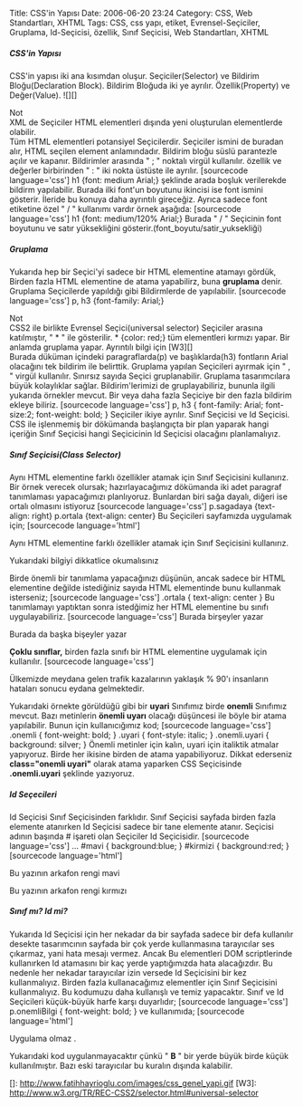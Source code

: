 Title: CSS&#039;in Yapısı
Date: 2006-06-20 23:24
Category: CSS, Web Standartları, XHTML
Tags: CSS, css yapı, etiket, Evrensel-Seçiciler, Gruplama, Id-Seçicisi, özellik, Sınıf Seçicisi, Web Standartları, XHTML

##### CSS'in Yapısı

CSS'in yapısı iki ana kısımdan oluşur. Seçiciler(Selector) ve Bildirim
Bloğu(Declaration Block). Bildirim Bloğuda iki ye ayrılır.
Özellik(Property) ve Değer(Value). <!--more--> ![][]

<div class="not">
<div class="notbaslik">
Not

</div>
XML de Seçiciler HTML elementleri dışında yeni oluşturulan elementlerde
olabilir.

</div>
Tüm HTML elementleri potansiyel Seçicilerdir. Seçiciler ismini de
buradan alır, HTML seçilen element anlamındadır. Bildirim bloğu süslü
parantezle açılır ve kapanır. Bildirimler arasında " ; " noktalı virgül
kullanılır. özellik ve değerler birbirinden " : " iki nokta üstüste ile
ayrılır. [sourcecode language='css'] h1 {font: medium Arial;}
şeklinde arada boşluk verilerekde bildirm yapılabilir.
Burada ilki font'un boyutunu ikincisi ise font ismini gösterir. İleride
bu konuya daha ayrıntılı gireceğiz. Ayrıca sadece font etiketine özel "
/ " kullanımı vardır örnek aşağıda: [sourcecode language='css'] h1
{font: medium/120% Arial;} Burada " / " Seçicinin font
boyutunu ve satır yüksekliğini gösterir.(font_boyutu/satir_yuksekliği)

##### Gruplama

Yukarıda hep bir Seçici'yi sadece bir HTML elementine atamayı gördük,
Birden fazla HTML elementine de atama yapabilirz, buna **gruplama**
denir. Gruplama Seçicilerde yapıldığı gibi Bildirmlerde de yapılabilir.
[sourcecode language='css'] p, h3 {font-family: Arial;} 

<div class="not">
<div class="notbaslik">
Not

</div>
CSS2 ile birlikte Evrensel Seçici(universal selector) Seçiciler arasına
katılmıştır, " * " ile gösterilir. * {color: red;} tüm elementleri
kırmızı yapar. Bir anlamda gruplama yapar. Ayrıntılı bilgi için [W3][]

</div>
Burada düküman içindeki paragraflarda(p) ve başlıklarda(h3) fontların
Arial olacağını tek bildirim ile belirttik. Gruplama yapılan Seçicileri
ayırmak için " , " virgül kullanılır. Sınırsız sayıda Seçici
gruplanabilir. Gruplama tasarımcılara büyük kolaylıklar sağlar.
Bildirim'lerimizi de gruplayabiliriz, bununla ilgili yukarıda örnekler
mevcut. Bir veya daha fazla Seçiciye bir den fazla bildirim ekleye
biliriz. [sourcecode language='css'] p, h3 { font-family: Arial;
font-size:2; font-weight: bold; }  Seçiciler ikiye ayrılır.
Sınıf Seçicisi ve Id Seçicisi. CSS ile işlenmemiş bir dökümanda
başlangıçta bir plan yaparak hangi içeriğin Sınıf Seçicisi hangi
Seçicicinin Id Seçicisi olacağını planlamalıyız.

##### Sınıf Seçicisi(Class Selector)

Aynı HTML elementine farklı özellikler atamak için Sınıf Seçicisini
kullanırız. Bir örnek verecek olursak; hazırlayacağımız dökümanda iki
adet paragraf tanımlaması yapacağımızı planlıyoruz. Bunlardan biri sağa
dayalı, diğeri ise ortalı olmasını istiyoruz [sourcecode language='css']
p.sagadaya {text-align: right} p.ortala {text-align: center}
Bu Seçicileri sayfamızda uygulamak için; [sourcecode language='html']

Aynı HTML elementine farklı özellikler atamak için Sınıf Seçicisini
kullanırız.

Yukarıdaki bilgiyi dikkatlice okumalısınız

 Birde önemli bir tanımlama yapacağınızı düşünün, ancak
sadece bir HTML elementine değilde istediğiniz sayıda HTML elementinde
bunu kullanmak isterseniz; [sourcecode language='css'] .ortala {
text-align: center }  Bu tanımlamayı yaptıktan sonra
istedğimiz her HTML elementine bu sınıfı uygulayabiliriz. [sourcecode language='css'] <span class="ortala"> Burada birşeyler yazar </span>

Burada da başka bişeyler yazar

 **Çoklu sınıflar,** birden fazla sınıfı bir HTML
elementine uygulamak için kullanılır. [sourcecode language='css']

Ülkemizde meydana gelen trafik kazalarının yaklaşık % 90'ı insanların
hataları sonucu eydana gelmektedir.

 Yukarıdaki örnekte görüldüğü gibi bir **uyari** Sınıfımız
birde **onemli** Sınıfımız mevcut. Bazı metinlerin **önemli uyarı**
olacağı düşüncesi ile böyle bir atama yapılabilir. Bunun için
kullanıcığımız kod; [sourcecode language='css'] .onemli { font-weight:
bold; } .uyari { font-style: italic; } .onemli.uyari { background:
silver; }  Önemli metinler için kalın, uyari için italiktik
atmalar yapıyoruz. Birde her ikisine birden de atama yapabiliyoruz.
Dikkat ederseniz **class="onemli uyari"** olarak atama yaparken CSS
Seçicisinde **.onemli.uyari** şeklinde yazıyoruz.

##### Id Seçecileri

Id Seçicisi Sınıf Seçicisinden farklıdır. Sınıf Seçicisi sayfada birden
fazla elemente atanırken Id Seçicisi sadece bir tane elemente atanır.
Seçicisi adının başında # işareti olan Seçiciler Id Seçicisidir.
[sourcecode language='css'] ... #mavi { background:blue; } #kirmizi {
background:red; }  [sourcecode language='html']

Bu yazının arkafon rengi mavi

Bu yazının arkafon rengi kırmızı



##### Sınıf mı? Id mi?

Yukarıda Id Seçicisi için her nekadar da bir sayfada sadece bir defa
kullanılır desekte tasarımcının sayfada bir çok yerde kullanmasına
tarayıcılar ses çıkarmaz, yani hata mesajı vermez. Ancak Bu elementleri
DOM scriptlerinde kullanırken Id atamasını bir kaç yerde yaptığımızda
hata alacağızdır. Bu nedenle her nekadar tarayıcılar izin versede Id
Seçicisini bir kez kullanmalıyız. Birden fazla kullanacağımız elementler
için Sınıf Seçicisini kullanmalıyız. Bu kodumuzu daha kullanışlı ve
temiz yapacaktır. Sınıf ve Id Seçicileri küçük-büyük harfe karşı
duyarlıdır; [sourcecode language='css'] p.onemliBilgi { font-weight:
bold; }  ve kullanımıda; [sourcecode language='html']

Uygulama olmaz .

 Yukarıdaki kod uygulanmayacaktır çünkü " **B** " bir yerde
büyük birde küçük kullanılmıştır. Bazı eski tarayıcılar bu kuralın
dışında kalabilir.

</p>

  []: http://www.fatihhayrioglu.com/images/css_genel_yapi.gif
  [W3]: http://www.w3.org/TR/REC-CSS2/selector.html#universal-selector
